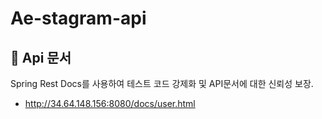 # Ae-stagram-api

## 📄 Api 문서
Spring Rest Docs를 사용하여 테스트 코드 강제화 및 API문서에 대한 신뢰성 보장.

- http://34.64.148.156:8080/docs/user.html